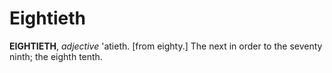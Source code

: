 # Eightieth

**EIGHTIETH**, _adjective_ 'atieth. \[from eighty.\] The next in order to the seventy ninth; the eighth tenth.